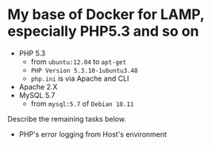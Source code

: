 # My base of Docker for LAMP, especially PHP5.3 and so on

- PHP 5.3
  - from `ubuntu:12.04` to `apt-get`
  - `PHP Version 5.3.10-1ubuntu3.48`
  - `php.ini` is via Apache and CLI
- Apache 2.X
- MySQL 5.7
  - from `mysql:5.7` of `Debian 10.11`

Describe the remaining tasks below.

- PHP's error logging from Host's environment
